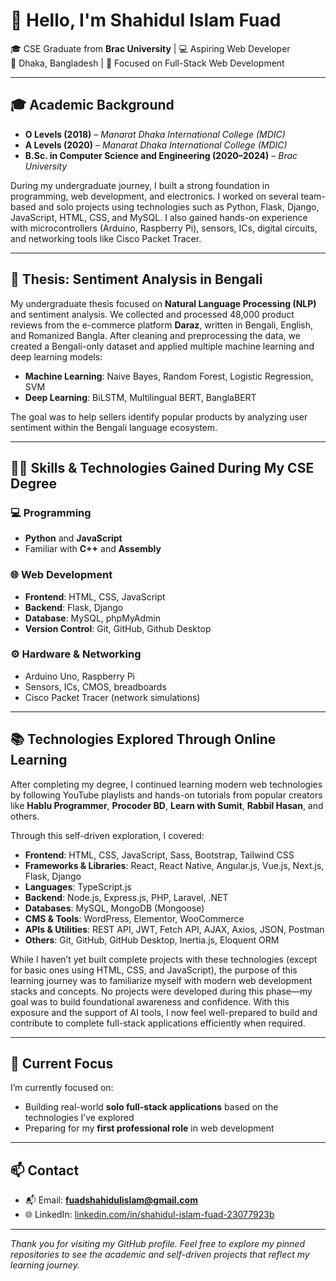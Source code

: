 # 👋 Hello, I'm Shahidul Islam Fuad

🎓 CSE Graduate from **Brac University** | 💻 Aspiring Web Developer  
📍 Dhaka, Bangladesh | 🔎 Focused on Full-Stack Web Development

---

## 🎓 Academic Background

- **O Levels (2018)** – *Manarat Dhaka International College (MDIC)*  
- **A Levels (2020)** – *Manarat Dhaka International College (MDIC)*  
- **B.Sc. in Computer Science and Engineering (2020–2024)** – *Brac University*  

During my undergraduate journey, I built a strong foundation in programming, web development, and electronics. I worked on several team-based and solo projects using technologies such as Python, Flask, Django, JavaScript, HTML, CSS, and MySQL. I also gained hands-on experience with microcontrollers (Arduino, Raspberry Pi), sensors, ICs, digital circuits, and networking tools like Cisco Packet Tracer.

---

## 🧠 Thesis: Sentiment Analysis in Bengali

My undergraduate thesis focused on **Natural Language Processing (NLP)** and sentiment analysis. We collected and processed 48,000 product reviews from the e-commerce platform **Daraz**, written in Bengali, English, and Romanized Bangla. After cleaning and preprocessing the data, we created a Bengali-only dataset and applied multiple machine learning and deep learning models:

- **Machine Learning**: Naive Bayes, Random Forest, Logistic Regression, SVM  
- **Deep Learning**: BiLSTM, Multilingual BERT, BanglaBERT

The goal was to help sellers identify popular products by analyzing user sentiment within the Bengali language ecosystem.

---

## 🧑‍💻 Skills & Technologies Gained During My CSE Degree

### 💻 Programming
- **Python** and **JavaScript**  
- Familiar with **C++** and **Assembly**

### 🌐 Web Development
- **Frontend**: HTML, CSS, JavaScript  
- **Backend**: Flask, Django  
- **Database**: MySQL, phpMyAdmin  
- **Version Control**: Git, GitHub, Github Desktop

### ⚙️ Hardware & Networking
- Arduino Uno, Raspberry Pi  
- Sensors, ICs, CMOS, breadboards  
- Cisco Packet Tracer (network simulations)

---

## 📚 Technologies Explored Through Online Learning

After completing my degree, I continued learning modern web technologies by following YouTube playlists and hands-on tutorials from popular creators like **Hablu Programmer**, **Procoder BD**, **Learn with Sumit**, **Rabbil Hasan**, and others.

Through this self-driven exploration, I covered:

- **Frontend**: HTML, CSS, JavaScript, Sass, Bootstrap, Tailwind CSS  
- **Frameworks & Libraries**: React, React Native, Angular.js, Vue.js, Next.js, Flask, Django  
- **Languages**: TypeScript.js  
- **Backend**: Node.js, Express.js, PHP, Laravel, .NET  
- **Databases**: MySQL, MongoDB (Mongoose)  
- **CMS & Tools**: WordPress, Elementor, WooCommerce  
- **APIs & Utilities**: REST API, JWT, Fetch API, AJAX, Axios, JSON, Postman  
- **Others**: Git, GitHub, GitHub Desktop, Inertia.js, Eloquent ORM

While I haven’t yet built complete projects with these technologies (except for basic ones using HTML, CSS, and JavaScript), the purpose of this learning journey was to familiarize myself with modern web development stacks and concepts. No projects were developed during this phase—my goal was to build foundational awareness and confidence. With this exposure and the support of AI tools, I now feel well-prepared to build and contribute to complete full-stack applications efficiently when required.

---

## 🎯 Current Focus

I’m currently focused on:
- Building real-world **solo full-stack applications** based on the technologies I’ve explored  
- Preparing for my **first professional role** in web development

---

## 📫 Contact

- 📬 Email: **fuadshahidulislam@gmail.com**  
- 🌐 LinkedIn: [linkedin.com/in/shahidul-islam-fuad-23077923b](https://www.linkedin.com/in/shahidul-islam-fuad-23077923b)

---

_Thank you for visiting my GitHub profile. Feel free to explore my pinned repositories to see the academic and self-driven projects that reflect my learning journey._
